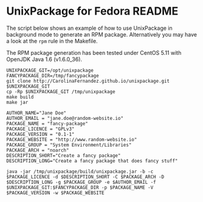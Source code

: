 UnixPackage for Fedora README
=============================

The script below shows an example of how to use UnixPackage
in background mode to generate an RPM package. Alternatively
you may have a look at the `rpm` rule in the Makefile.

The RPM package generation has been tested under CentOS 5.11
with OpenJDK Java 1.6 (v1.6.0_36).

```
UNIXPACKAGE_GIT=/opt/unixpackage
FANCYPACKAGE_DIR=/tmp/fancypackage
git clone http://CarolinaFernandez.github.io/unixpackage.git $UNIXPACKAGE_GIT
cp -Rp $UNIXPACKAGE_GIT /tmp/unixpackage
make build
make jar

AUTHOR_NAME="Jane Doe"
AUTHOR_EMAIL = "jane.doe@random-website.io"
PACKAGE_NAME = "fancy-package"
PACKAGE_LICENCE = "GPLv3"
PACKAGE_VERSION = "0.1-1"
PACKAGE_WEBSITE = "http://www.random-website.io"
PACKAGE_GROUP = "System Environment/Libraries"
PACKAGE_ARCH = "noarch"
DESCRIPTION_SHORT="Create a fancy package"
DESCRIPTION_LONG="Create a fancy package that does fancy stuff"

java -jar /tmp/unixpackage/build/unixpackage.jar -b -c $PACKAGE_LICENCE -d $DESCRIPTION_SHORT -C $PACKAGE_ARCH -D $DESCRIPTION_LONG -g $PACKAGE_GROUP -e $AUTHOR_EMAIL -f $UNIXPACKAGE_GIT:$FANCYPACKAGE_DIR -p $PACKAGE_NAME -V $PACKAGE_VERSION -w $PACKAGE_WEBSITE
```
